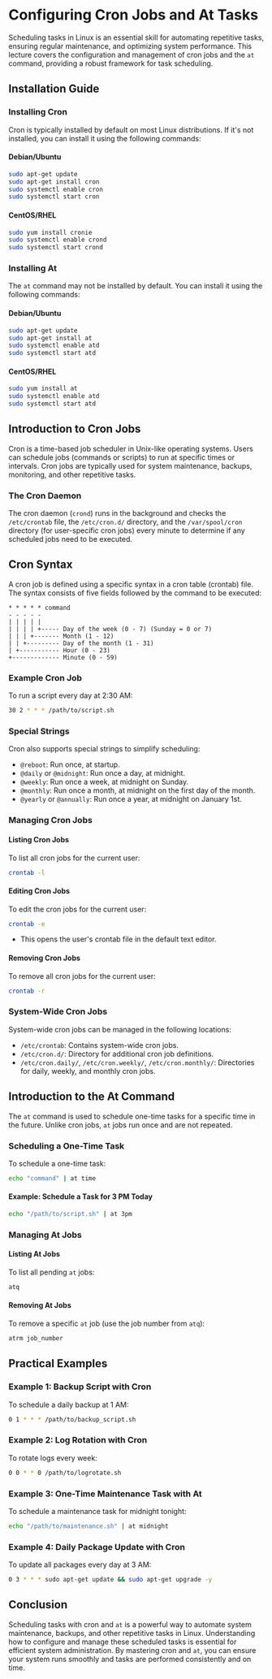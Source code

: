 # Configuring Cron Jobs and At Tasks

Scheduling tasks in Linux is an essential skill for automating repetitive tasks, ensuring regular maintenance, and optimizing system performance. This lecture covers the configuration and management of cron jobs and the `at` command, providing a robust framework for task scheduling.

## Installation Guide

### Installing Cron

Cron is typically installed by default on most Linux distributions. If it's not installed, you can install it using the following commands:

#### Debian/Ubuntu
```bash
sudo apt-get update
sudo apt-get install cron
sudo systemctl enable cron
sudo systemctl start cron
```

#### CentOS/RHEL
```bash
sudo yum install cronie
sudo systemctl enable crond
sudo systemctl start crond
```

### Installing At

The `at` command may not be installed by default. You can install it using the following commands:

#### Debian/Ubuntu
```bash
sudo apt-get update
sudo apt-get install at
sudo systemctl enable atd
sudo systemctl start atd
```

#### CentOS/RHEL
```bash
sudo yum install at
sudo systemctl enable atd
sudo systemctl start atd
```

## Introduction to Cron Jobs

Cron is a time-based job scheduler in Unix-like operating systems. Users can schedule jobs (commands or scripts) to run at specific times or intervals. Cron jobs are typically used for system maintenance, backups, monitoring, and other repetitive tasks.

### The Cron Daemon

The cron daemon (`crond`) runs in the background and checks the `/etc/crontab` file, the `/etc/cron.d/` directory, and the `/var/spool/cron` directory (for user-specific cron jobs) every minute to determine if any scheduled jobs need to be executed.

## Cron Syntax

A cron job is defined using a specific syntax in a cron table (crontab) file. The syntax consists of five fields followed by the command to be executed:
```
* * * * * command
- - - - -
| | | | |
| | | | +----- Day of the week (0 - 7) (Sunday = 0 or 7)
| | | +------- Month (1 - 12)
| | +--------- Day of the month (1 - 31)
| +----------- Hour (0 - 23)
+------------- Minute (0 - 59)
```

### Example Cron Job

To run a script every day at 2:30 AM:
```bash
30 2 * * * /path/to/script.sh
```

### Special Strings

Cron also supports special strings to simplify scheduling:
- `@reboot`: Run once, at startup.
- `@daily` or `@midnight`: Run once a day, at midnight.
- `@weekly`: Run once a week, at midnight on Sunday.
- `@monthly`: Run once a month, at midnight on the first day of the month.
- `@yearly` or `@annually`: Run once a year, at midnight on January 1st.

### Managing Cron Jobs

#### Listing Cron Jobs

To list all cron jobs for the current user:
```bash
crontab -l
```

#### Editing Cron Jobs

To edit the cron jobs for the current user:
```bash
crontab -e
```
- This opens the user's crontab file in the default text editor.

#### Removing Cron Jobs

To remove all cron jobs for the current user:
```bash
crontab -r
```

### System-Wide Cron Jobs

System-wide cron jobs can be managed in the following locations:
- `/etc/crontab`: Contains system-wide cron jobs.
- `/etc/cron.d/`: Directory for additional cron job definitions.
- `/etc/cron.daily/`, `/etc/cron.weekly/`, `/etc/cron.monthly/`: Directories for daily, weekly, and monthly cron jobs.

## Introduction to the At Command

The `at` command is used to schedule one-time tasks for a specific time in the future. Unlike cron jobs, `at` jobs run once and are not repeated.

### Scheduling a One-Time Task

To schedule a one-time task:
```bash
echo "command" | at time
```

#### Example: Schedule a Task for 3 PM Today

```bash
echo "/path/to/script.sh" | at 3pm
```

### Managing At Jobs

#### Listing At Jobs

To list all pending `at` jobs:
```bash
atq
```

#### Removing At Jobs

To remove a specific `at` job (use the job number from `atq`):
```bash
atrm job_number
```

## Practical Examples

### Example 1: Backup Script with Cron

To schedule a daily backup at 1 AM:
```bash
0 1 * * * /path/to/backup_script.sh
```

### Example 2: Log Rotation with Cron

To rotate logs every week:
```bash
0 0 * * 0 /path/to/logrotate.sh
```

### Example 3: One-Time Maintenance Task with At

To schedule a maintenance task for midnight tonight:
```bash
echo "/path/to/maintenance.sh" | at midnight
```

### Example 4: Daily Package Update with Cron

To update all packages every day at 3 AM:
```bash
0 3 * * * sudo apt-get update && sudo apt-get upgrade -y
```

## Conclusion

Scheduling tasks with cron and `at` is a powerful way to automate system maintenance, backups, and other repetitive tasks in Linux. Understanding how to configure and manage these scheduled tasks is essential for efficient system administration. By mastering cron and `at`, you can ensure your system runs smoothly and tasks are performed consistently and on time.